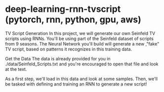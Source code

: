 # deep-learning-rnn-tvscript (pytorch, rnn, python, gpu, aws)

TV Script Generation
In this project, we will generate our own Seinfeld TV scripts using RNNs. You'll be using part of the Seinfeld dataset of scripts from 9 seasons. The Neural Network you'll build will generate a new ,"fake" TV script, based on patterns it recognizes in this training data.

Get the Data
The data is already provided for you in ./data/Seinfeld_Scripts.txt and you're encouraged to open that file and look at the text.

As a first step, we'll load in this data and look at some samples. Then, we'll be tasked with defining and training an RNN to generate a new script!

